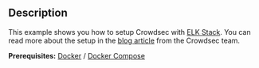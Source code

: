 ## Description

This example shows you how to setup Crowdsec with [ELK Stack](https://www.elastic.co/elastic-stack). You can read more about the setup in the [blog article](https://www.crowdsec.net/blog/crowdsec-elk-stack/) from the Crowdsec team.


**Prerequisites:** [Docker](https://docs.docker.com/engine/install/) / [Docker Compose](https://docs.docker.com/compose/install/)